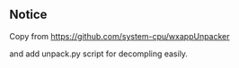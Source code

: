 ## Notice

Copy from https://github.com/system-cpu/wxappUnpacker

and add unpack.py script for decompling easily.